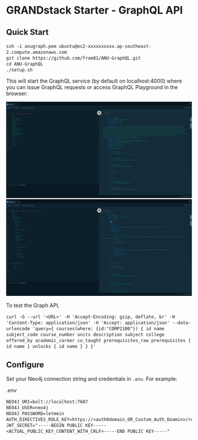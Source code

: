 # GRANDstack Starter - GraphQL API

## Quick Start

```
ssh -i anugraph.pem ubuntu@ec2-xxxxxxxxxx.ap-southeast-2.compute.amazonaws.com
git clone https://github.com/from81/ANU-GraphQL.git
cd ANU-GraphQL
./setup.sh
```

This will start the GraphQL service (by default on localhost:4000) where you can issue GraphQL requests or access GraphQL Playground in the browser:

![](img/img1.jpg)
![](img/img2.jpg)

To test the Graph API,

```
curl -G --url '<URL>' -H 'Accept-Encoding: gzip, deflate, br' -H 'Content-Type: application/json' -H 'Accept: application/json' --data-urlencode 'query={ courses(where: {id:"COMP2100"}) { id name subject_code course_number units description subject college offered_by academic_career co_taught prerequisites_raw prerequisites { id name } unlocks { id name } } }'
```

## Configure

Set your Neo4j connection string and credentials in `.env`. For example:

_.env_

```
NEO4J_URI=bolt://localhost:7687
NEO4J_USER=neo4j
NEO4J_PASSWORD=letmein
AUTH_DIRECTIVES_ROLE_KEY=https://<auth0domain_OR_Custom_Auth_Doamin>/role
JWT_SECRET="-----BEGIN PUBLIC KEY-----<ACTUAL_PUBLIC_KEY_CONTENT_WITH_CRLF>-----END PUBLIC KEY-----"
```